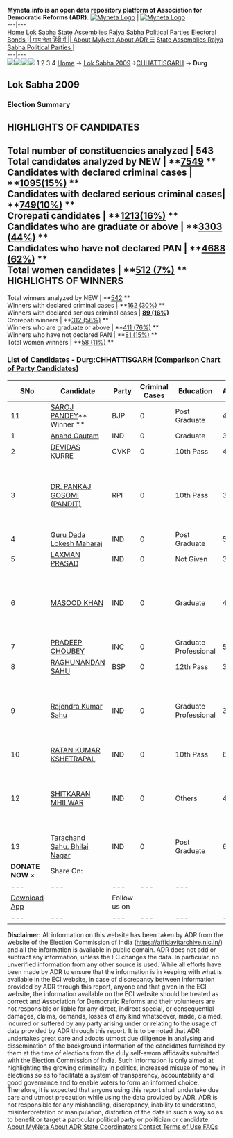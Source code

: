 **Myneta.info is an open data repository platform of Association for Democratic Reforms (ADR).**
[![Myneta Logo](https://www.myneta.info/lib/img/myneta-logo.png)](https://www.myneta.info/) | [![Myneta Logo](https://www.myneta.info/lib/img/adr-logo.png)](https://adrindia.org)  
---|---  
[Home](https://www.myneta.info/) [Lok Sabha](https://www.myneta.info/#ls "Lok Sabha") [ State Assemblies ](https://www.myneta.info/#sa "State Assemblies") [Rajya Sabha](https://www.myneta.info/#rs "Rajya Sabha") [Political Parties ](https://www.myneta.info/party "Political Parties") [ Electoral Bonds ](https://www.myneta.info/electoral_bonds "Electoral Bonds") [ || माय नेता हिंदी में || ](https://translate.google.co.in/translate?prev=hp&hl=en&js=y&u=www.myneta.info&sl=en&tl=hi&history_state0=) [ About MyNeta ](https://adrindia.org/content/about-myneta) [ About ADR ](https://adrindia.org/about-adr/who-we-are) [☰](javascript:void\(0\))
[ State Assemblies ](https://www.myneta.info/#sa "State Assemblies") [ Rajya Sabha ](https://www.myneta.info/#rs "Rajya Sabha") [ Political Parties ](https://www.myneta.info/party "Political Parties")
|   
---|---  
![](https://www.myneta.info/lib/img/banner/banner-1.png)![](https://www.myneta.info/lib/img/banner/banner-2.png)![](https://www.myneta.info/lib/img/banner/banner-3.png)![](https://www.myneta.info/lib/img/banner/banner-4.png)
1  2  3  4 
[Home](https://www.myneta.info/) → [Lok Sabha 2009](https://www.myneta.info/ls2009/)→[CHHATTISGARH](https://www.myneta.info/ls2009/index.php?action=show_constituencies&state_id=26) → **Durg**
### 
## Lok Sabha 2009
###  Election Summary 
HIGHLIGHTS OF CANDIDATES  
---  
Total number of constituencies analyzed |  543   
Total candidates analyzed by NEW | **[7549](https://www.myneta.info/ls2009/index.php?action=summary&subAction=candidates_analyzed&sort=candidate#summary) **  
Candidates with declared criminal cases | **[1095(15%)](https://www.myneta.info/ls2009/index.php?action=summary&subAction=crime&sort=candidate#summary) **  
Candidates with declared serious criminal cases| **[749(10%)](https://www.myneta.info/ls2009/index.php?action=summary&subAction=serious_crime&sort=candidate#summary) **  
Crorepati candidates | **[1213(16%)](https://www.myneta.info/ls2009/index.php?action=summary&subAction=crorepati&sort=candidate#summary) **  
Candidates who are graduate or above | **[3303 (44%)](https://www.myneta.info/ls2009/index.php?action=summary&subAction=education&sort=candidate#summary) **  
Candidates who have not declared PAN | **[4688 (62%)](https://www.myneta.info/ls2009/index.php?action=summary&subAction=without_pan&sort=candidate#summary) **  
Total women candidates | **[512 (7%)](https://www.myneta.info/ls2009/index.php?action=summary&subAction=women_candidate&sort=candidate#summary) **  
HIGHLIGHTS OF WINNERS  
---  
Total winners analyzed by NEW | **[542](https://www.myneta.info/ls2009/index.php?action=summary&subAction=winner_analyzed&sort=candidate#summary) **  
Winners with declared criminal cases | **[162 (30%)](https://www.myneta.info/ls2009/index.php?action=summary&subAction=winner_crime&sort=candidate#summary) **  
Winners with declared serious criminal cases | **[89 (16%)](https://www.myneta.info/ls2009/index.php?action=summary&subAction=winner_serious_crime&sort=candidate#summary)**  
Crorepati winners | **[312 (58%)](https://www.myneta.info/ls2009/index.php?action=summary&subAction=winner_crorepati&sort=candidate#summary) **  
Winners who are graduate or above | **[411 (76%)](https://www.myneta.info/ls2009/index.php?action=summary&subAction=winner_education&sort=candidate#summary) **  
Winners who have not declared PAN | **[81 (15%)](https://www.myneta.info/ls2009/index.php?action=summary&subAction=winner_without_pan&sort=candidate#summary) **  
Total women winners | **[58 (11%)](https://www.myneta.info/ls2009/index.php?action=summary&subAction=winner_women&sort=candidate#summary) **  
### List of Candidates - Durg:CHHATTISGARH ([Comparison Chart of Party Candidates](https://www.myneta.info/ls2009/comparisonchart.php?constituency_id=112))
SNo | Candidate| Party| Criminal Cases| Education| Age| Total Assets| Liabilities  
---|---|---|---|---|---|---|---  
11  | [SAROJ PANDEY](https://www.myneta.info/ls2009/candidate.php?candidate_id=111)** Winner ** | BJP | 0 | Post Graduate| 40 | Rs 3,79,787 ~ 3 Lacs+ | Rs 6,67,787 ~ 6 Lacs+  
1  | [Anand Gautam](https://www.myneta.info/ls2009/candidate.php?candidate_id=419) | IND | 0 | Graduate| 35 | Rs 1,76,327 ~ 1 Lacs+ | Rs 0 ~   
2  | [DEVIDAS KURRE](https://www.myneta.info/ls2009/candidate.php?candidate_id=408) | CVKP | 0 | 10th Pass| 43 | Rs 50,000 ~ 50 Thou+ | Rs 0 ~   
3  | [DR. PANKAJ GOSOMI (PANDIT)](https://www.myneta.info/ls2009/candidate.php?candidate_id=414) | RPI | 0 | 10th Pass| 37 | ![](https://myneta.info/image_v2.php?myneta_folder=ls2009&candidate_id=414&col=ta) | ![](https://myneta.info/image_v2.php?myneta_folder=ls2009&candidate_id=414&col=lia)  
4  | [Guru Dada Lokesh Maharaj](https://www.myneta.info/ls2009/candidate.php?candidate_id=107) | IND | 0 | Post Graduate| 56 | Rs 9,76,000 ~ 9 Lacs+ | Rs 0 ~   
5  | [LAXMAN PRASAD](https://www.myneta.info/ls2009/candidate.php?candidate_id=411) | IND | 0 | Not Given| 31 | Rs 45,000 ~ 45 Thou+ | Rs 0 ~   
6  | [MASOOD KHAN](https://www.myneta.info/ls2009/candidate.php?candidate_id=413) | IND | 0 | Graduate| 43 | ![](https://myneta.info/image_v2.php?myneta_folder=ls2009&candidate_id=413&col=ta) | ![](https://myneta.info/image_v2.php?myneta_folder=ls2009&candidate_id=413&col=lia)  
7  | [PRADEEP CHOUBEY](https://www.myneta.info/ls2009/candidate.php?candidate_id=420) | INC | 0 | Graduate Professional| 55 | Rs 1,78,92,559 ~ 1 Crore+ | Rs 0 ~   
8  | [RAGHUNANDAN SAHU](https://www.myneta.info/ls2009/candidate.php?candidate_id=109) | BSP | 0 | 12th Pass| 34 | Rs 40,19,000 ~ 40 Lacs+ | Rs 4,00,000 ~ 4 Lacs+  
9  | [Rajendra Kumar Sahu](https://www.myneta.info/ls2009/candidate.php?candidate_id=415) | IND | 0 | Graduate Professional| 38 | ![](https://myneta.info/image_v2.php?myneta_folder=ls2009&candidate_id=415&col=ta) | ![](https://myneta.info/image_v2.php?myneta_folder=ls2009&candidate_id=415&col=lia)  
10  | [RATAN KUMAR KSHETRAPAL](https://www.myneta.info/ls2009/candidate.php?candidate_id=421) | IND | 0 | 10th Pass| 61 | Rs 26,16,616 ~ 26 Lacs+ | Rs 2,00,000 ~ 2 Lacs+  
12  | [SHITKARAN MHILWAR](https://www.myneta.info/ls2009/candidate.php?candidate_id=416) | IND | 0 | Others| 41 | ![](https://myneta.info/image_v2.php?myneta_folder=ls2009&candidate_id=416&col=ta) | ![](https://myneta.info/image_v2.php?myneta_folder=ls2009&candidate_id=416&col=lia)  
13  | [Tarachand Sahu, Bhilai Nagar](https://www.myneta.info/ls2009/candidate.php?candidate_id=110) | IND | 0 | Post Graduate| 62 | Rs 1,76,14,928 ~ 1 Crore+ | Rs 45,25,246 ~ 45 Lacs+  
|  **DONATE NOW** × |  Share On:  | [](https://api.whatsapp.com/send?text=https%3A%2F%2Fmyneta.info%2Fpunjab2022%2Findex.php%3Faction%3Dshow_constituencies%26state_id%3D19) | [](https://www.facebook.com/sharer/sharer.php?u=https%3A%2F%2Fmyneta.info%2Fpunjab2022%2Findex.php%3Faction%3Dshow_constituencies%26state_id%3D19) | [](https://twitter.com/share?url=https%3A%2F%2Fmyneta.info%2Fpunjab2022%2Findex.php%3Faction%3Dshow_constituencies%26state_id%3D19)  
---|---|---|---|---  
| [ Download App ](https://play.google.com/store/apps/details?id=com.webrosoft.myneta1&pcampaignid=pcampaignidMKT-Other-global-all-co-prtnr-py-PartBadge-Mar2515-1) | [](https://play.google.com/store/apps/details?id=com.webrosoft.myneta1&pcampaignid=pcampaignidMKT-Other-global-all-co-prtnr-py-PartBadge-Mar2515-1) |  Follow us on  | [](https://www.facebook.com/adrindia.org/) | [](https://twitter.com/adrspeaks) | [](https://groups.google.com/g/national-election-watch?hl=en&pli=1) | [](https://www.instagram.com/adrspeaks/) | [](https://www.youtube.com/user/adrspeaks) | [](https://sharechat.com/profile/adrspeaks)  
---|---|---|---|---|---|---|---|---  
**Disclaimer:** All information on this website has been taken by ADR from the website of the Election Commission of India (https://affidavitarchive.nic.in/) and all the information is available in public domain. ADR does not add or subtract any information, unless the EC changes the data. In particular, no unverified information from any other source is used. While all efforts have been made by ADR to ensure that the information is in keeping with what is available in the ECI website, in case of discrepancy between information provided by ADR through this report, anyone and that given in the ECI website, the information available on the ECI website should be treated as correct and Association for Democratic Reforms and their volunteers are not responsible or liable for any direct, indirect special, or consequential damages, claims, demands, losses of any kind whatsoever, made, claimed, incurred or suffered by any party arising under or relating to the usage of data provided by ADR through this report. It is to be noted that ADR undertakes great care and adopts utmost due diligence in analysing and dissemination of the background information of the candidates furnished by them at the time of elections from the duly self-sworn affidavits submitted with the Election Commission of India. Such information is only aimed at highlighting the growing criminality in politics, increased misuse of money in elections so as to facilitate a system of transparency, accountability and good governance and to enable voters to form an informed choice. Therefore, it is expected that anyone using this report shall undertake due care and utmost precaution while using the data provided by ADR. ADR is not responsible for any mishandling, discrepancy, inability to understand, misinterpretation or manipulation, distortion of the data in such a way so as to benefit or target a particular political party or politician or candidate. 
[ About MyNeta ](https://adrindia.org/content/about-myneta) [ About ADR ](https://adrindia.org/about-adr/who-we-are) [ State Coordinators ](https://adrindia.org/about-adr/state-coordinators) [ Contact ](https://adrindia.org/contact-us) [ Terms of Use ](https://adrindia.org/content/adr-terms-use) [ FAQs ](https://adrindia.org/content/faqs)
